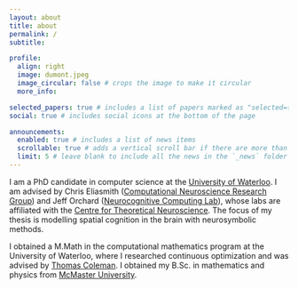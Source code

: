 ```yaml
---
layout: about
title: about
permalink: /
subtitle: 

profile:
  align: right
  image: dumont.jpeg
  image_circular: false # crops the image to make it circular
  more_info: 

selected_papers: true # includes a list of papers marked as "selected={true}"
social: true # includes social icons at the bottom of the page

announcements:
  enabled: true # includes a list of news items
  scrollable: true # adds a vertical scroll bar if there are more than 3 news items
  limit: 5 # leave blank to include all the news in the `_news` folder
---
```




I am a PhD candidate in computer science at the [University of Waterloo](https://uwaterloo.ca). I am advised by Chris Eliasmith ([Computational Neuroscience Research Group](https://compneuro.uwaterloo.ca)) and Jeff Orchard ([Neurocognitive Computing Lab](https://neurocog.uwaterloo.ca)), whose labs are affiliated with the [Centre for Theoretical Neuroscience](http://ctn.uwaterloo.ca/). The focus of my thesis is modelling spatial cognition in the brain with neurosymbolic methods.

I obtained a M.Math in the computational mathematics program at the University of Waterloo, where I researched continuous optimization and was advised by [Thomas Coleman](https://uwaterloo.ca/combinatorics-and-optimization/contacts/thomas-f-coleman). I obtained my B.Sc. in mathematics and physics from [McMaster University](https://www.mcmaster.ca). 

